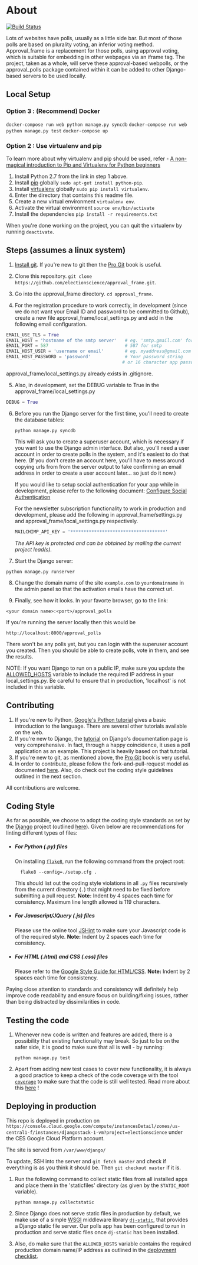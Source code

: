 # About

[![Build Status](https://api.travis-ci.org/electionscience/approval_frame.svg?branch=master)](https://api.travis-ci.org/electionscience/approval_frame.svg?branch=master)

Lots of websites have polls, usually as a little side bar.
But most of those polls are based on plurality voting, an inferior voting method.
Approval_frame is a replacement for those polls, using approval voting,
which is suitable for embedding in other webpages via an iframe tag.
The project, taken as a whole, will serve these approval-based webpolls, or the approval_polls package contained within it can be added to other Django-based servers to be used locally.

## Local Setup

### Option 3 : (Recommend) Docker

`docker-compose run web python manage.py syncdb`
`docker-compose run web python manage.py test`
`docker-compose up`

### Option 2 : Use virtualenv and pip

To learn more about why virtualenv and pip should be used, refer - [A non-magical introduction to Pip and Virtualenv for Python beginners](http://www.dabapps.com/blog/introduction-to-pip-and-virtualenv-python/)

1. Install Python 2.7 from the link in step 1 above.
2. Install [pip](https://pip.pypa.io/en/latest/installing.html) globally `sudo apt-get install python-pip`.
3. Install [virtualenv](https://virtualenv.pypa.io/en/latest/) globally `sudo pip install virtualenv`.
4. Enter the directory that contains this readme file.
5. Create a new virtual environment `virtualenv env`.
6. Activate the virtual environment `source env/bin/activate`
7. Install the dependencies `pip install -r requirements.txt`

When you're done working on the project, you can quit the virtualenv by running `deactivate`.

## Steps (assumes a linux system)

1. [Install git](http://git-scm.com/book/en/v2/Getting-Started-Installing-Git). If you're new to git then the [Pro Git](http://git-scm.com/book/en/v2) book is useful.

2. Clone this repository. `git clone https://github.com/electionscience/approval_frame.git`.

3. Go into the approval_frame directory. `cd approval_frame`.

4. For the registration procedure to work correctly, in development (since we do not want your Email ID and password to be committed to Github), create a new file approval_frame/local_settings.py and add in the following email configuration.

  ```py
  EMAIL_USE_TLS = True
  EMAIL_HOST = 'hostname of the smtp server'   # eg. 'smtp.gmail.com' for Gmail.
  EMAIL_PORT = 587                             # 587 for smtp
  EMAIL_HOST_USER = 'username or email'        # eg. myaddress@gmail.com
  EMAIL_HOST_PASSWORD = 'password'             # Your password string
                                              # or 16 character app password (2 step auth)
  ```

  approval_frame/local_settings.py already exists in .gitignore.

5. Also, in development, set the DEBUG variable to True in the approval_frame/local_settings.py

  ```py
  DEBUG = True
  ```

6. Before you run the Django server for the first time, you'll need to create the database tables:

   `python manage.py syncdb`

   This will ask you to create a superuser account, which is necessary if you want to use the Django admin interface.
   But also, you'll need a user account in order to create polls in the system, and it's easiest to do that here.
   (If you don't create an account here, you'll have to mess around copying urls from from the server output to fake confirming an email address in order to create a user account later... so just do it now.)

   If you would like to setup social authentication for your app while in development, please refer to the following document: [Configure Social Authentication](/docs/Social_Auth_Configure.md)

   For the newsletter subscription functionality to work in production and development,
   please add the following in approval_frame/settings.py and approval_frame/local_settings.py respectively.

   ```py
   MAILCHIMP_API_KEY = '************************************'
   ```

   _The API key is protected and can be obtained by mailing the current project lead(s)._

7. Start the Django server:

`python manage.py runserver`

8. Change the domain name of the site `example.com` to `yourdomainname` in the admin panel so that the activation emails have the correct url.

9. Finally, see how it looks. In your favorte browser, go to the link:

`<your domain name>:<port>/approval_polls`

If you're running the server locally then this would be

`http://localhost:8000/approval_polls`

There won't be any polls yet, but you can login with the superuser account you created.
Then you should be able to create polls, vote in them, and see the results.

NOTE: If you want Django to run on a public IP, make sure you update the [ALLOWED_HOSTS](https://docs.djangoproject.com/en/1.8/ref/settings/#allowed-hosts) variable to include the required IP address in your local_settings.py. Be careful to ensure that in production, 'localhost' is not included in this variable.

## Contributing

1. If you're new to Python, [Google's Python tutorial](https://developers.google.com/edu/python/) gives a basic introduction to the language.
   There are several other tutorials available on the web.
2. If you're new to Django, the [tutorial](https://docs.djangoproject.com/en/1.8/intro/tutorial01/) on Django's documentation page is very comprehensive.
   In fact, through a happy coincidence, it uses a poll application as an example.
   This project is heavily based on that tutorial.
3. If you're new to git, as mentioned above, the [Pro Git](http://git-scm.com/book/en/v2) book is very useful.
4. In order to contribute, please follow the fork-and-pull-request model as documented [here](https://help.github.com/articles/fork-a-repo/). Also, do check out the coding style guidelines outlined in the next section.

All contributions are welcome.

## Coding Style

As far as possible, we choose to adopt the coding style standards as set by the [Django](https://github.com/django/django) project (outlined [here](https://docs.djangoproject.com/en/1.8/internals/contributing/writing-code/coding-style/)). Given below are recommendations for linting different types of files:

- ##### For Python (.py) files

  On installing [`flake8`](https://flake8.readthedocs.org/en/latest/), run the following command from the project root:

        flake8 --config=./setup.cfg .

  This should list out the coding style violations in all `.py` files recursively from the current directory (`.`) that might need to be fixed before submitting a pull request. **Note:** Indent by 4 spaces each time for consistency. Maximum line length allowed is 119 characters.

- ##### For Javascript/JQuery (.js) files

  Please use the online tool [JSHint](http://jshint.com/) to make sure your Javascript code is of the required style. **Note:** Indent by 2 spaces each time for consistency.

- ##### For HTML (.html) and CSS (.css) files

  Please refer to the [Google Style Guide for HTML/CSS](https://google.github.io/styleguide/htmlcssguide.xml). **Note:** Indent by 2 spaces each time for consistency.

Paying close attention to standards and consistency will definitely help improve code readability and ensure focus on building/fixing issues, rather than being distracted by dissimilarities in code.

## Testing the code

1. Whenever new code is written and features are added, there is a possibility that existing functionality may break. So just to be on the safer side, it is good to make sure that all is well - by running:

   `python manage.py test`

2. Apart from adding new test cases to cover new functionality, it is always a good practice to keep a check of the code coverage with the tool [`coverage`](https://pypi.python.org/pypi/coverage) to make sure that the code is still well tested. Read more about this [here](https://docs.djangoproject.com/en/1.8/topics/testing/advanced/#integration-with-coverage-py) !

## Deploying in production

This repo is deployed in production on `https://console.cloud.google.com/compute/instancesDetail/zones/us-central1-f/instances/djangostack-1-vm?project=electionscience` under the CES Google Cloud Platform account.

The site is served from `/var/www/django/`

To update, SSH into the server and `git fetch master` and check if everything is as you think it should be. Then `git checkout master` if it is. 

1. Run the following command to collect static files from all installed apps and place them in the 'staticfiles' directory (as given by the `STATIC_ROOT` variable).

   `python manage.py collectstatic`

2. Since Django does not serve static files in production by default, we make use of a simple [WSGI](https://en.wikipedia.org/wiki/Web_Server_Gateway_Interface) middleware library [`dj-static`](https://pypi.python.org/pypi/dj-static), that provides a Django static file server. Our polls app has been configured to run in production and serve static files once `dj-static` has been installed.

3. Also, do make sure that the `ALLOWED_HOSTS` variable contains the required production domain name/IP address as outlined in the [deployment checklist](https://docs.djangoproject.com/en/1.8/howto/deployment/checklist/#allowed-hosts).

